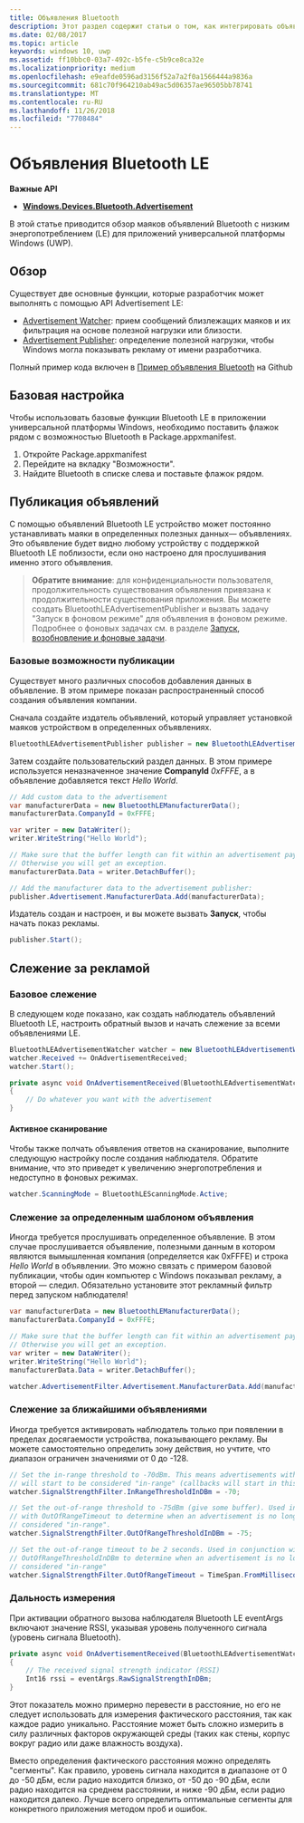 ```yaml
---
title: Объявления Bluetooth
description: Этот раздел содержит статьи о том, как интегрировать объявления Bluetooth с низким энергопотреблением (LE) c приложениями универсальной платформы Windows (UWP) при помощи пользователя API AdvertisementWatcher и AdvertisementPublisher.
ms.date: 02/08/2017
ms.topic: article
keywords: windows 10, uwp
ms.assetid: ff10bbc0-03a7-492c-b5fe-c5b9ce8ca32e
ms.localizationpriority: medium
ms.openlocfilehash: e9eafde0596ad3156f52a7a2f0a1566444a9836a
ms.sourcegitcommit: 681c70f964210ab49ac5d06357ae96505bb78741
ms.translationtype: MT
ms.contentlocale: ru-RU
ms.lasthandoff: 11/26/2018
ms.locfileid: "7708484"
---
```

# <a name="bluetooth-le-advertisements"></a>Объявления Bluetooth LE


**Важные API**

-   [**Windows.Devices.Bluetooth.Advertisement**](https://msdn.microsoft.com/library/windows/apps/windows.devices.bluetooth.advertisement.aspx)

В этой статье приводится обзор маяков объявлений Bluetooth с низким энергопотреблением (LE) для приложений универсальной платформы Windows (UWP).  

## <a name="overview"></a>Обзор

Существует две основные функции, которые разработчик может выполнять с помощью API Advertisement LE:

-   [Advertisement Watcher](https://msdn.microsoft.com/library/windows/apps/windows.devices.bluetooth.advertisement.bluetoothleadvertisementwatcher.aspx): прием сообщений близлежащих маяков и их фильтрация на основе полезной нагрузки или близости.  
-   [Advertisement Publisher](https://msdn.microsoft.com/library/windows/apps/windows.devices.bluetooth.advertisement.bluetoothleadvertisementpublisher.aspx): определение полезной нагрузки, чтобы Windows могла показывать рекламу от имени разработчика.  

Полный пример кода включен в [Пример объявления Bluetooth](http://go.microsoft.com/fwlink/p/?LinkId=619990) на Github

## <a name="basic-setup"></a>Базовая настройка

Чтобы использовать базовые функции Bluetooth LE в приложении универсальной платформы Windows, необходимо поставить флажок рядом с возможностью Bluetooth в Package.appxmanifest.

1. Откройте Package.appxmanifest
2. Перейдите на вкладку "Возможности".
3. Найдите Bluetooth в списке слева и поставьте флажок рядом.

## <a name="publishing-advertisements"></a>Публикация объявлений

С помощью объявлений Bluetooth LE устройство может постоянно устанавливать маяки в определенных полезных данных— объявлениях. Это объявление будет видно любому устройству с поддержкой Bluetooth LE поблизости, если оно настроено для прослушивания именно этого объявления.

> **Обратите внимание**: для конфиденциальности пользователя, продолжительность существования объявления привязана к продолжительности существования приложения. Вы можете создать BluetoothLEAdvertisementPublisher и вызвать задачу "Запуск в фоновом режиме" для объявления в фоновом режиме. Подробнее о фоновых задачах см. в разделе [Запуск, возобновление и фоновые задачи](https://msdn.microsoft.com/windows/uwp/launch-resume/index).

### <a name="basic-publishing"></a>Базовые возможности публикации

Существует много различных способов добавления данных в объявление. В этом примере показан распространенный способ создания объявления компании. 

Сначала создайте издатель объявлений, который управляет установкой маяков устройством в определенных объявлениях.

```csharp
BluetoothLEAdvertisementPublisher publisher = new BluetoothLEAdvertisementPublisher();
```

Затем создайте пользовательский раздел данных. В этом примере используется неназначенное значение **CompanyId** *0xFFFE*, а в объявление добавляется текст *Hello World*. 

```csharp
// Add custom data to the advertisement
var manufacturerData = new BluetoothLEManufacturerData();
manufacturerData.CompanyId = 0xFFFE;

var writer = new DataWriter();
writer.WriteString("Hello World");

// Make sure that the buffer length can fit within an advertisement payload (~20 bytes). 
// Otherwise you will get an exception.
manufacturerData.Data = writer.DetachBuffer();

// Add the manufacturer data to the advertisement publisher:
publisher.Advertisement.ManufacturerData.Add(manufacturerData);
```

Издатель создан и настроен, и вы можете вызвать **Запуск**, чтобы начать показ рекламы.

```csharp
publisher.Start();
```

## <a name="watching-for-advertisements"></a>Слежение за рекламой

### <a name="basic-watching"></a>Базовое слежение

В следующем коде показано, как создать наблюдатель объявлений Bluetooth LE, настроить обратный вызов и начать слежение за всеми объявлениями LE.

```csharp
BluetoothLEAdvertisementWatcher watcher = new BluetoothLEAdvertisementWatcher();
watcher.Received += OnAdvertisementReceived;
watcher.Start();
``` 

```csharp
private async void OnAdvertisementReceived(BluetoothLEAdvertisementWatcher watcher, BluetoothLEAdvertisementReceivedEventArgs eventArgs)
{
    // Do whatever you want with the advertisement
}
```

#### <a name="active-scanning"></a>Активное сканирование
Чтобы также полчать объявления ответов на сканирование, выполните следующую настройку после создания наблюдателя. Обратите внимание, что это приведет к увеличению энергопотребления и недоступно в фоновых режимах.

```csharp
watcher.ScanningMode = BluetoothLEScanningMode.Active;
```

### <a name="watching-for-a-specific-advertisement-pattern"></a>Слежение за определенным шаблоном объявления

Иногда требуется прослушивать определенное объявление. В этом случае прослушивается объявление, полезными данным в котором являются вымышленная компания (определяется как 0xFFFE) и строка *Hello World* в объявлении. Это можно связать с примером базовой публикации, чтобы один компьютер с Windows показывал рекламу, а второй — следил. Обязательно установите этот рекламный фильтр перед запуском наблюдателя!

```csharp
var manufacturerData = new BluetoothLEManufacturerData();
manufacturerData.CompanyId = 0xFFFE;

// Make sure that the buffer length can fit within an advertisement payload (~20 bytes). 
// Otherwise you will get an exception.
var writer = new DataWriter();
writer.WriteString("Hello World");
manufacturerData.Data = writer.DetachBuffer();

watcher.AdvertisementFilter.Advertisement.ManufacturerData.Add(manufacturerData);
```

### <a name="watching-for-a-nearby-advertisement"></a>Слежение за ближайшими объявлениями

Иногда требуется активировать наблюдатель только при появлении в пределах досягаемости устройства, показывающего рекламу. Вы можете самостоятельно определить зону действия, но учтите, что диапазон ограничен значениями от 0 до -128. 

```csharp
// Set the in-range threshold to -70dBm. This means advertisements with RSSI >= -70dBm 
// will start to be considered "in-range" (callbacks will start in this range).
watcher.SignalStrengthFilter.InRangeThresholdInDBm = -70;

// Set the out-of-range threshold to -75dBm (give some buffer). Used in conjunction 
// with OutOfRangeTimeout to determine when an advertisement is no longer 
// considered "in-range".
watcher.SignalStrengthFilter.OutOfRangeThresholdInDBm = -75;

// Set the out-of-range timeout to be 2 seconds. Used in conjunction with 
// OutOfRangeThresholdInDBm to determine when an advertisement is no longer 
// considered "in-range"
watcher.SignalStrengthFilter.OutOfRangeTimeout = TimeSpan.FromMilliseconds(2000);
```

### <a name="gauging-distance"></a>Дальность измерения

При активации обратного вызова наблюдателя Bluetooth LE eventArgs включают значение RSSI, указывая уровень полученного сигнала (уровень сигнала Bluetooth).

```csharp
private async void OnAdvertisementReceived(BluetoothLEAdvertisementWatcher watcher, BluetoothLEAdvertisementReceivedEventArgs eventArgs)
{
    // The received signal strength indicator (RSSI)
    Int16 rssi = eventArgs.RawSignalStrengthInDBm;
}
```

Этот показатель можно примерно перевести в расстояние, но его не следует использовать для измерения фактического расстояния, так как каждое радио уникально. Расстояние может быть сложно измерить в силу различных факторов окружающей среды (таких как стены, корпус вокруг радио или даже влажность воздуха).

Вместо определения фактического расстояния можно определять "сегменты". Как правило, уровень сигнала находится в диапазоне от 0 до -50 дБм, если радио находится близко, от -50 до -90 дБм, если радио находится на среднем расстоянии, и ниже -90 дБм, если радио находится далеко. Лучше всего определить оптимальные сегменты для конкретного приложения методом проб и ошибок.